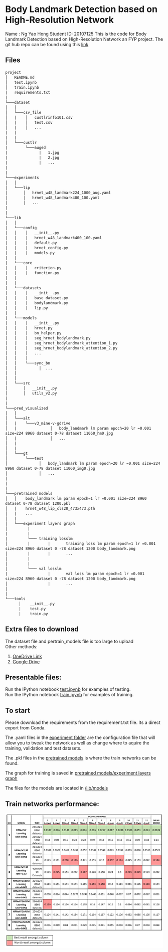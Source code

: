 # Body Landmark Detection based on High-Resolution Network  
Name      : Ng Yao Hong
Student ID: 20107125
This is the code for Body Landmark Detection based on High-Resolution Network an FYP project. 
The git hub repo can be found using this [link](https://github.com/Tim-Ng/LMHRnet)

## Files
```
project
│   README.md
│   test.ipynb  
│   train.ipynb
|   requirements.txt
|
└───dataset
│   │
│   └───csv_file
│   |    │   custlrinfo101.csv
│   |    │   test.csv
│   |    │   ...
|   |
|   |
│   └───custlr
|        └───auged
|              |   1.jpg
|              |   2.jpg
|              |   ...
|
|
└───experiments
│   │
│   └───lip
│       │   hrnet_w48_landmark224_1000_aug.yaml
│       │   hrnet_w48_landmark400_100.yaml
│       │   ...
|
|
└───lib
│   │
│   └───config
│   │    │   __init__.py
│   │    │   hrnet_w48_landmark400_100.yaml
│   │    │   default.py
│   │    │   hrnet_config.py
│   │    │   models.py
|   │
|   └───core
│   │    │   criterion.py
│   │    │   function.py
|   │
|   │
|   └───datasets
│   │    │   __init__.py
│   │    │   base_dataset.py
│   │    │   bodylandmark.py
│   │    │   lip.py
|   │
|   └───models
│   │    │   __init__.py
│   │    │   hrnet.py
│   │    │   bn_helper.py
│   │    │   seg_hrnet_bodylandmark.py
│   │    │   seg_hrnet_bodylandmark_attention_1.py
│   │    │   seg_hrnet_bodylandmark_attention_2.py
│   │    │   ...
│   │    │   
│   │    └───sync_bn
│   │          │  ...
│   │         
│   │
│   └───src
│       │   __init__.py
│       │   utils_v2.py
|
|
└───pred_visualized
│   │
│   └───alt
│   |    └───v3_mine-v-gdrive
│   |               │   body_landmark lm param epoch=20 lr =0.001 size=224 8960 dataset 0-78 dataset 11060_hm0.jpg
│   |               │   ...
│   |    
│   |    
│   └───gt
│        └───test
│              │   body_landmark lm param epoch=20 lr =0.001 size=224 8960 dataset 0-78 dataset 11060_img0.jpg
│              │   ...
|
|
|
└───pretrained models
│   │    body_landmark lm param epoch=1 lr =0.001 size=224 8960 dataset 0-78 dataset 1200.pkl
│   |    hrnet_w48_lip_cls20_473x473.pth
│   |    ...
│   |    
│   └───experiment layers graph
│         |
|         |
|         └─── training losslm
│         |        |       training loss lm param epoch=1 lr =0.001 size=224 8960 dataset 0 -78 dataset 1200 body_landmark.png
│         |        |       ...
│         |
│         |
│         └─── val losslm
|                  |       val loss lm param epoch=1 lr =0.001 size=224 8960 dataset 0 -78 dataset 1200 body_landmark.png
│                  |       ...
│
│
└───tools
      │    __init__.py
      |    test.py
      |    train.py

```
## Extra files to download
The dataset file and pertrain_models file is too large to upload <br>
Other methods: <br>
1. [OneDrive Link](https://numcmy-my.sharepoint.com/:f:/g/personal/efyyn2_nottingham_edu_my/EhEbWhQ55WBKsEUGnG-wlvUBRRZF5yy36Nhv4_QNjrfugQ?e=W31D2H) <br>
2. [Google Drive](https://drive.google.com/drive/folders/1kURjA7hOH-pKAyxkSYEb33Ar8DvImS1o?usp=sharing)


## Presentable files:

Run the IPython notebook [test.ipynb](test.ipynb) for examples of testing. <br>
Run the IPython notebook [train.ipynb](train.ipynb) for examples of training.

## To start 
Please download the requirements from the requirement.txt file. Its a direct export from Conda. <br>

The .yaml files in the [experiment folder](/experiment) are the configuration file that will allow you to tweak the network as well as change where to aquire the training, validation and test datasets. <br>

The .pkl files in the [pretrained models](/pretrained&#32;models) is where the train networks can be found. <br>

The graph for training is saved in [pretrained models/experiment layers graph](/pretrained&#32;models/experiment&#32;layers&#32;graph) <br>

The files for the models are located in [/lib/models](/lib/models) <br>


## Train networks performance:
![alt text](Results.png)


